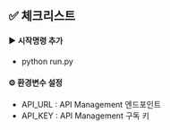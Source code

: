## ✅ 체크리스트

#### ▶️ 시작명령 추가
  - python run.py

#### ⚙️ 환경변수 설정
  - API_URL : API Management 엔드포인트
  - API_KEY : API Management 구독 키
